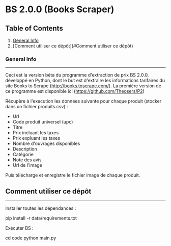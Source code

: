 # BS 2.0.0 (Books Scraper)
## Table of Contents
1. [General Info](#general-info)
2. [Comment utiliser ce dépôt](#Comment utiliser ce dépôt)

### General Info
***

Ceci est la version béta du programme d'extraction de prix BS 2.0.0, développé en Python, dont le but est d'extraire les informations tarifaires du site Books to Scrape (http://books.toscrape.com/).
La première version de ce programme est disponible ici (https://github.com/Theosers/P2)

Récupère à l'execution les données suivante pour chaque produit (stocker dans un fichier produits.csv) :

- Url
- Code produit universel (upc)
- Titre
- Prix incluant les taxes
- Prix expluant les taxes
- Nombre d'ouvrages disponibles
- Description
- Catégorie
- Note des avis
- Url de l'image 

Puis télécharge et enregistre le fichier image de chaque produit.
   

## Comment utiliser ce dépôt
***
Installer toutes les dépendances :

pip install -r data/requirements.txt

Exécuter BS :

cd code
python main.py
